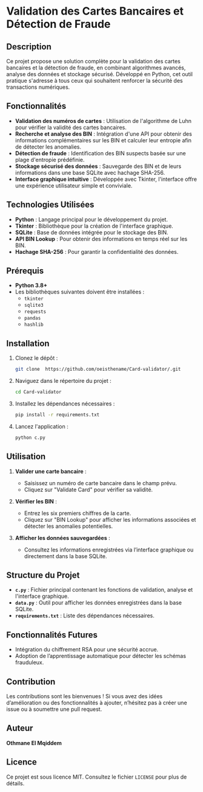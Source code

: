 # Validation des Cartes Bancaires et Détection de Fraude

## Description
Ce projet propose une solution complète pour la validation des cartes bancaires et la détection de fraude, en combinant algorithmes avancés, analyse des données et stockage sécurisé. Développé en Python, cet outil pratique s'adresse à tous ceux qui souhaitent renforcer la sécurité des transactions numériques.

## Fonctionnalités
- **Validation des numéros de cartes** : Utilisation de l'algorithme de Luhn pour vérifier la validité des cartes bancaires.
- **Recherche et analyse des BIN** : Intégration d'une API pour obtenir des informations complémentaires sur les BIN et calculer leur entropie afin de détecter les anomalies.
- **Détection de fraude** : Identification des BIN suspects basée sur une plage d'entropie prédéfinie.
- **Stockage sécurisé des données** : Sauvegarde des BIN et de leurs informations dans une base SQLite avec hachage SHA-256.
- **Interface graphique intuitive** : Développée avec Tkinter, l'interface offre une expérience utilisateur simple et conviviale.

## Technologies Utilisées
- **Python** : Langage principal pour le développement du projet.
- **Tkinter** : Bibliothèque pour la création de l'interface graphique.
- **SQLite** : Base de données intégrée pour le stockage des BIN.
- **API BIN Lookup** : Pour obtenir des informations en temps réel sur les BIN.
- **Hachage SHA-256** : Pour garantir la confidentialité des données.

## Prérequis
- **Python 3.8+**
- Les bibliothèques suivantes doivent être installées :
  - `tkinter`
  - `sqlite3`
  - `requests`
  - `pandas`
  - `hashlib`

## Installation
1. Clonez le dépôt :
   ```bash
   git clone  https://github.com/oeisthename/Card-validator/.git
   ```
2. Naviguez dans le répertoire du projet :
   ```bash
   cd Card-validator
   ```
3. Installez les dépendances nécessaires :
   ```bash
   pip install -r requirements.txt
   ```
4. Lancez l'application :
   ```bash
   python c.py
   ```

## Utilisation
1. **Valider une carte bancaire** :
   - Saisissez un numéro de carte bancaire dans le champ prévu.
   - Cliquez sur "Validate Card" pour vérifier sa validité.

2. **Vérifier les BIN** :
   - Entrez les six premiers chiffres de la carte.
   - Cliquez sur "BIN Lookup" pour afficher les informations associées et détecter les anomalies potentielles.

3. **Afficher les données sauvegardées** :
   - Consultez les informations enregistrées via l’interface graphique ou directement dans la base SQLite.

## Structure du Projet
- **`c.py`** : Fichier principal contenant les fonctions de validation, analyse et l'interface graphique.
- **`data.py`** : Outil pour afficher les données enregistrées dans la base SQLite.
- **`requirements.txt`** : Liste des dépendances nécessaires.

## Fonctionnalités Futures
- Intégration du chiffrement RSA pour une sécurité accrue.
- Adoption de l’apprentissage automatique pour détecter les schémas frauduleux.

## Contribution
Les contributions sont les bienvenues ! Si vous avez des idées d’amélioration ou des fonctionnalités à ajouter, n’hésitez pas à créer une issue ou à soumettre une pull request.

## Auteur
**Othmane El Mqiddem**

## Licence
Ce projet est sous licence MIT. Consultez le fichier `LICENSE` pour plus de détails.


